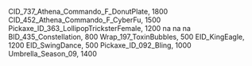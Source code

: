 CID_737_Athena_Commando_F_DonutPlate, 1800
CID_452_Athena_Commando_F_CyberFu, 1500
Pickaxe_ID_363_LollipopTricksterFemale, 1200
na
na
na
BID_435_Constellation, 800
Wrap_197_ToxinBubbles, 500
EID_KingEagle, 1200
EID_SwingDance, 500
Pickaxe_ID_092_Bling, 1000
Umbrella_Season_09, 1400

